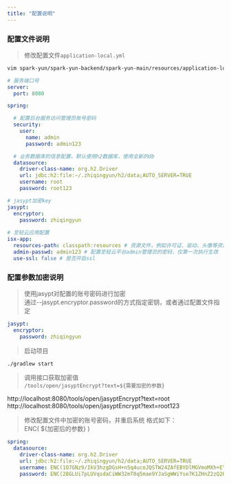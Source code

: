 ```yaml
---
title: "配置说明"
---
```


### 配置文件说明

> 修改配置文件`application-local.yml`

```bash
vim spark-yun/spark-yun-backend/spark-yun-main/resources/application-local.yml
```

```yml
# 服务端口号
server:
  port: 8080

spring:

  # 配置后台服务访问管理员账号密码
  security:
    user:
      name: admin
      password: admin123

  # 业务数据库的信息配置，默认使用h2数据库，使用全新的db
  datasource:
    driver-class-name: org.h2.Driver
    url: jdbc:h2:file:~/.zhiqingyun/h2/data;AUTO_SERVER=TRUE
    username: root
    password: root123

# jasypt加密key 
jasypt:
  encryptor:
    password: zhiqingyun
    
# 至轻云应用配置
isx-app:
  resources-path: classpath:resources # 资源文件，例如许可证、驱动、头像等资源路径
  admin-passwd: admin123 # 配置至轻云平台admin管理员的密码，仅第一次执行生效
  use-ssl: false # 是否开启ssl
```

### 配置参数加密说明

> 使用jasypt对配置的账号密码进行加密  
> 通过--jasypt.encryptor.password的方式指定密钥，或者通过配置文件指定

```yml
jasypt:
  encryptor:
    password: zhiqingyun
```

> 启动项目

```bash
./gradlew start
```

> 调用接口获取加密值   
> `/tools/open/jasyptEncrypt?text=${需要加密的参数}`

http://localhost:8080/tools/open/jasyptEncrypt?text=root   
http://localhost:8080/tools/open/jasyptEncrypt?text=root123

> 修改配置文件中加密的账号密码，并重启系统
> 格式如下：  
> ENC( ${加密后的参数} )

```yml
spring:
  datasource:
    driver-class-name: org.h2.Driver
    url: jdbc:h2:file:~/.zhiqingyun/h2/data;AUTO_SERVER=TRUE
    username: ENC(1O7GNz9/IkV3hzgDGsH+n5q4ucoJQSTW24ZAfEBYDlMGVmoMXh+EYi8LnLEjlD6W)
    password: ENC(28GLUi7pLUVqsdaCiWW32mT0q5mae9YJaSgWWiYse7K1ZHnZ2zQ2HEnbivlJzZeQ)
```